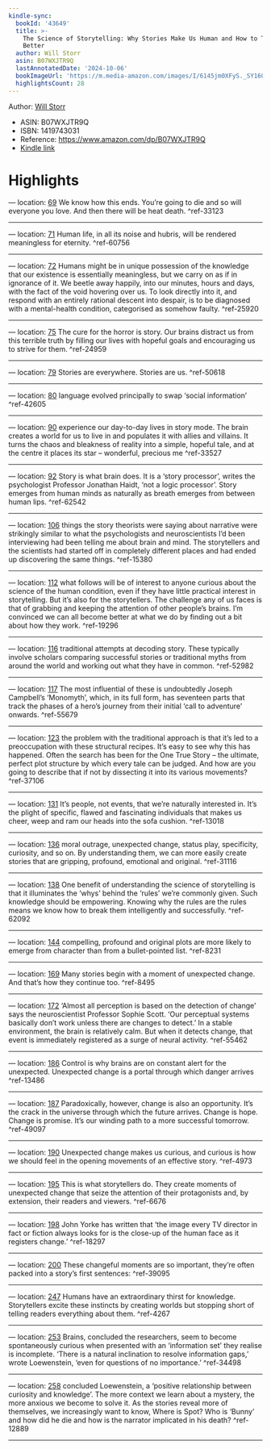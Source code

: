 ```yaml
---
kindle-sync:
  bookId: '43649'
  title: >-
    The Science of Storytelling: Why Stories Make Us Human and How to Tell Them
    Better
  author: Will Storr
  asin: B07WXJTR9Q
  lastAnnotatedDate: '2024-10-06'
  bookImageUrl: 'https://m.media-amazon.com/images/I/6145jm0XFyS._SY160.jpg'
  highlightsCount: 28
---
```

Author: [Will Storr](https://www.amazon.comundefined)
* ASIN: B07WXJTR9Q
* ISBN: 1419743031
* Reference: https://www.amazon.com/dp/B07WXJTR9Q
* [Kindle link](kindle://book?action=open&asin=B07WXJTR9Q)

# Highlights

— location: [69](kindle://book?action=open&asin=B07WXJTR9Q&location=69)
We know how this ends. You’re going to die and so will everyone you love. And then there will be heat death. ^ref-33123

---
— location: [71](kindle://book?action=open&asin=B07WXJTR9Q&location=71)
Human life, in all its noise and hubris, will be rendered meaningless for eternity. ^ref-60756

---
— location: [72](kindle://book?action=open&asin=B07WXJTR9Q&location=72)
Humans might be in unique possession of the knowledge that our existence is essentially meaningless, but we carry on as if in ignorance of it. We beetle away happily, into our minutes, hours and days, with the fact of the void hovering over us. To look directly into it, and respond with an entirely rational descent into despair, is to be diagnosed with a mental-health condition, categorised as somehow faulty. ^ref-25920

---
— location: [75](kindle://book?action=open&asin=B07WXJTR9Q&location=75)
The cure for the horror is story. Our brains distract us from this terrible truth by filling our lives with hopeful goals and encouraging us to strive for them. ^ref-24959

---
— location: [79](kindle://book?action=open&asin=B07WXJTR9Q&location=79)
Stories are everywhere. Stories are us. ^ref-50618

---
— location: [80](kindle://book?action=open&asin=B07WXJTR9Q&location=80)
language evolved principally to swap ‘social information’ ^ref-42605

---
— location: [90](kindle://book?action=open&asin=B07WXJTR9Q&location=90)
experience our day-to-day lives in story mode. The brain creates a world for us to live in and populates it with allies and villains. It turns the chaos and bleakness of reality into a simple, hopeful tale, and at the centre it places its star – wonderful, precious me ^ref-33527

---
— location: [92](kindle://book?action=open&asin=B07WXJTR9Q&location=92)
Story is what brain does. It is a ‘story processor’, writes the psychologist Professor Jonathan Haidt, ‘not a logic processor’. Story emerges from human minds as naturally as breath emerges from between human lips. ^ref-62542

---
— location: [106](kindle://book?action=open&asin=B07WXJTR9Q&location=106)
things the story theorists were saying about narrative were strikingly similar to what the psychologists and neuroscientists I’d been interviewing had been telling me about brain and mind. The storytellers and the scientists had started off in completely different places and had ended up discovering the same things. ^ref-15380

---
— location: [112](kindle://book?action=open&asin=B07WXJTR9Q&location=112)
what follows will be of interest to anyone curious about the science of the human condition, even if they have little practical interest in storytelling. But it’s also for the storytellers. The challenge any of us faces is that of grabbing and keeping the attention of other people’s brains. I’m convinced we can all become better at what we do by finding out a bit about how they work. ^ref-19296

---
— location: [116](kindle://book?action=open&asin=B07WXJTR9Q&location=116)
traditional attempts at decoding story. These typically involve scholars comparing successful stories or traditional myths from around the world and working out what they have in common. ^ref-52982

---
— location: [117](kindle://book?action=open&asin=B07WXJTR9Q&location=117)
The most influential of these is undoubtedly Joseph Campbell’s ‘Monomyth’, which, in its full form, has seventeen parts that track the phases of a hero’s journey from their initial ‘call to adventure’ onwards. ^ref-55679

---
— location: [123](kindle://book?action=open&asin=B07WXJTR9Q&location=123)
the problem with the traditional approach is that it’s led to a preoccupation with these structural recipes. It’s easy to see why this has happened. Often the search has been for the One True Story – the ultimate, perfect plot structure by which every tale can be judged. And how are you going to describe that if not by dissecting it into its various movements? ^ref-37106

---
— location: [131](kindle://book?action=open&asin=B07WXJTR9Q&location=131)
It’s people, not events, that we’re naturally interested in. It’s the plight of specific, flawed and fascinating individuals that makes us cheer, weep and ram our heads into the sofa cushion. ^ref-13018

---
— location: [136](kindle://book?action=open&asin=B07WXJTR9Q&location=136)
moral outrage, unexpected change, status play, specificity, curiosity, and so on. By understanding them, we can more easily create stories that are gripping, profound, emotional and original. ^ref-31116

---
— location: [138](kindle://book?action=open&asin=B07WXJTR9Q&location=138)
One benefit of understanding the science of storytelling is that it illuminates the ‘whys’ behind the ‘rules’ we’re commonly given. Such knowledge should be empowering. Knowing why the rules are the rules means we know how to break them intelligently and successfully. ^ref-62092

---
— location: [144](kindle://book?action=open&asin=B07WXJTR9Q&location=144)
compelling, profound and original plots are more likely to emerge from character than from a bullet-pointed list. ^ref-8231

---
— location: [169](kindle://book?action=open&asin=B07WXJTR9Q&location=169)
Many stories begin with a moment of unexpected change. And that’s how they continue too. ^ref-8495

---
— location: [172](kindle://book?action=open&asin=B07WXJTR9Q&location=172)
‘Almost all perception is based on the detection of change’ says the neuroscientist Professor Sophie Scott. ‘Our perceptual systems basically don’t work unless there are changes to detect.’ In a stable environment, the brain is relatively calm. But when it detects change, that event is immediately registered as a surge of neural activity. ^ref-55462

---
— location: [186](kindle://book?action=open&asin=B07WXJTR9Q&location=186)
Control is why brains are on constant alert for the unexpected. Unexpected change is a portal through which danger arrives ^ref-13486

---
— location: [187](kindle://book?action=open&asin=B07WXJTR9Q&location=187)
Paradoxically, however, change is also an opportunity. It’s the crack in the universe through which the future arrives. Change is hope. Change is promise. It’s our winding path to a more successful tomorrow. ^ref-49097

---
— location: [190](kindle://book?action=open&asin=B07WXJTR9Q&location=190)
Unexpected change makes us curious, and curious is how we should feel in the opening movements of an effective story. ^ref-4973

---
— location: [195](kindle://book?action=open&asin=B07WXJTR9Q&location=195)
This is what storytellers do. They create moments of unexpected change that seize the attention of their protagonists and, by extension, their readers and viewers. ^ref-6676

---
— location: [198](kindle://book?action=open&asin=B07WXJTR9Q&location=198)
John Yorke has written that ‘the image every TV director in fact or fiction always looks for is the close-up of the human face as it registers change.’ ^ref-18297

---
— location: [200](kindle://book?action=open&asin=B07WXJTR9Q&location=200)
These changeful moments are so important, they’re often packed into a story’s first sentences: ^ref-39095

---
— location: [247](kindle://book?action=open&asin=B07WXJTR9Q&location=247)
Humans have an extraordinary thirst for knowledge. Storytellers excite these instincts by creating worlds but stopping short of telling readers everything about them. ^ref-4267

---
— location: [253](kindle://book?action=open&asin=B07WXJTR9Q&location=253)
Brains, concluded the researchers, seem to become spontaneously curious when presented with an ‘information set’ they realise is incomplete. ‘There is a natural inclination to resolve information gaps,’ wrote Loewenstein, ‘even for questions of no importance.’ ^ref-34498

---
— location: [258](kindle://book?action=open&asin=B07WXJTR9Q&location=258)
concluded Loewenstein, a ‘positive relationship between curiosity and knowledge’. The more context we learn about a mystery, the more anxious we become to solve it. As the stories reveal more of themselves, we increasingly want to know, Where is Spot? Who is ‘Bunny’ and how did he die and how is the narrator implicated in his death? ^ref-12889

---
